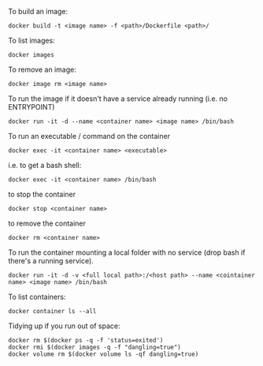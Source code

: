 To build an image:
```
docker build -t <image name> -f <path>/Dockerfile <path>/
```

To list images:
```
docker images
```

To remove an image:
```
docker image rm <image name>
```

To run the image if it doesn't have a service already running (i.e. no ENTRYPOINT)

```
docker run -it -d --name <container name> <image name> /bin/bash
```

To run an executable / command on the container
```
docker exec -it <container name> <executable>
```

i.e. to get a bash shell:
```
docker exec -it <container name> /bin/bash
```

to stop the container
```
docker stop <container name>
```

to remove the container
```
docker rm <container name>
```

To run the container mounting a local folder with no service (drop bash if there's a running service).

```
docker run -it -d -v <full local path>:/<host path> --name <cointainer name> <image name> /bin/bash
```

To list containers:
```
docker container ls --all
```

Tidying up if you run out of space:
```
docker rm $(docker ps -q -f 'status=exited')
docker rmi $(docker images -q -f "dangling=true")
docker volume rm $(docker volume ls -qf dangling=true)
```
